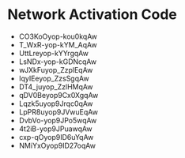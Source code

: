 # Network Activation Code
* CO3KoOyop-kou0kqAw
* T_WxR-yop-kYM_AqAw
* UttLreyop-kYYrgqAw
* LsNDx-yop-kGDNcqAw
* wJXkFuyop_ZzplEqAw
* lqyIEeyop_ZzsSgqAw
* DT4_juyop_ZzlHMqAw
* qDV0Beyop9Cx0XgqAw
* Lqzk5uyop9Jrqc0qAw
* LpPR8uyop9JVwuEqAw
* DvbVo-yop9JPo5wqAw
* 4t2iB-yop9JPuawqAw
* cxp-qOyop9ID6uYqAw
* NMiYxOyop9ID27oqAw